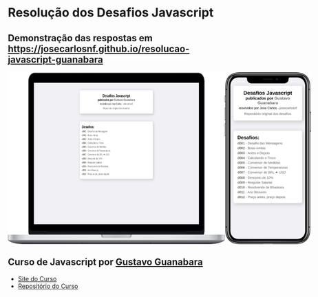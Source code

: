 # Resolução dos Desafios Javascript

## Demonstração das respostas em https://josecarlosnf.github.io/resolucao-javascript-guanabara

<div style="display: flex; height: 400px; justify-content: space-between;">
  <img src="./img/desktop-demo.png" />
  <img src="./img/mobile-demo.png" />
</div>

## Curso de Javascript por [Gustavo Guanabara](https://github.com/gustavoguanabara)

- [Site do Curso](https://gustavoguanabara.github.io/javascript/)
- [Repositório do Curso](https://github.com/gustavoguanabara/javascript/)